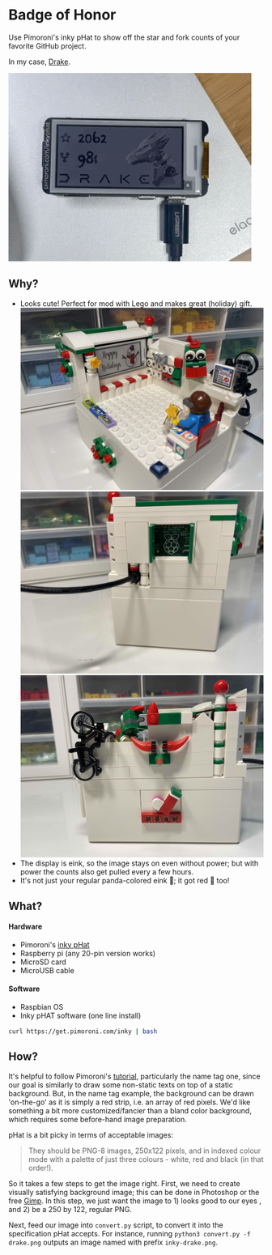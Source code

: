 # Badge of Honor
Use Pimoroni's inky pHat to show off the star and fork counts of your favorite GitHub project. 

In my case, [Drake](https://drake.mit.edu/).

![Screenshot](images/DrakeBadgeHonor.GIF)

## Why? 
- Looks cute! Perfect for mod with Lego and makes great (holiday) gift.
![Screenshot](images/LegoFront.jpg)
![Screenshot](images/LegoBack.jpg)
![Screenshot](images/LegoSide.jpg)
- The display is eink, so the image stays on even without power; but with power the counts also get pulled every a few hours.
- It's not just your regular panda-colored eink 🐼; it got red 🎈 too!
<!-- - Get youngsters into tinckering...  -->

## What?
#### Hardware
- Pimoroni's [inky pHat](https://www.adafruit.com/product/3743)
- Raspberry pi (any 20-pin version works)
- MicroSD card
- MicroUSB cable
#### Software
- Raspbian OS
- Inky pHAT software (one line install) 
```bash
curl https://get.pimoroni.com/inky | bash
```

## How?
It's helpful to follow Pimoroni's [tutorial](https://learn.pimoroni.com/article/getting-started-with-inky-phat), particularly the name tag one, since our goal is similarly to draw some non-static texts on top of a static background. But, in the name tag example, the background can be drawn 'on-the-go' as it is simply a red strip, i.e. an array of red pixels. We'd like something a bit more customized/fancier than a bland color background, which requires some before-hand image preparation.

pHat is a bit picky in terms of acceptable images:
>They should be PNG-8 images, 250x122 pixels, and in indexed colour mode with a palette of just three colours - white, red and black (in that order!).

So it takes a few steps to get the image right. First, we need to create visually satisfying background image; this can be done in Photoshop or the free [Gimp](https://www.gimp.org/). In this step, we just want the image  to 1) looks good to our eyes , and 2) be a 250 by 122, regular PNG.

Next, feed our image into `convert.py` script, to convert it into the specification pHat accepts.  For instance, running  `python3 convert.py -f drake.png` outputs an image named with prefix `inky-drake.png`. 



